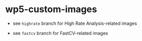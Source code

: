 # wp5-custom-images

- see  `highrate` branch for High Rate Analysis-related images

- see  `fastcv` branch for FastCV-related images
